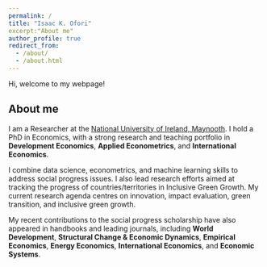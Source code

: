 ```yaml
---
permalink: /
title: "Isaac K. Ofori"
excerpt:"About me"
author_profile: true
redirect_from: 
  - /about/
  - /about.html
---
```


Hi, welcome to my webpage!

## About me

I am a Researcher at the [National University of Ireland, Maynooth](https://www.maynoothuniversity.ie/). I hold a PhD in Economics, with a strong research and teaching portfolio in **Development Economics**, **Applied Econometrics**,  and **International Economics**. 

I combine data science, econometrics, and machine learning skills to address social progress issues. I also lead research efforts aimed at tracking the progress of countries/territories in Inclusive Green Growth. My current research agenda centres on innovation, impact evaluation, green transition, and inclusive green growth.

My recent contributions to the social progress scholarship have also appeared in handbooks and leading journals, including **World Development**, **Structural Change & Economic Dynamics**, **Empirical Economics**, **Energy Economics**, **International Economics**, and **Economic Systems**.
